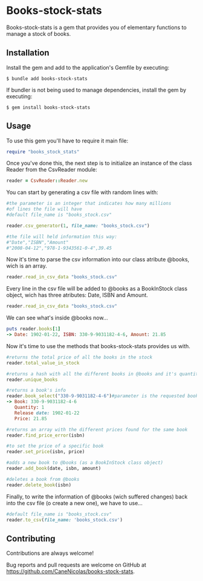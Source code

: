 # Books-stock-stats

Books-stock-stats is a gem that provides you of elementary functions
to manage a stock of books.


## Installation

Install the gem and add to the application's Gemfile by executing:

    $ bundle add books-stock-stats

If bundler is not being used to manage dependencies, install the gem by executing:

    $ gem install books-stock-stats
    
## Usage

To use this gem you'll have to require it main file:
```ruby
require "books_stock_stats"
```
Once you've done this, the next step is to initialize an instance
of the class Reader from the CsvReader module:
```ruby
reader = CsvReader::Reader.new
```
You can start by generating a csv file with random lines with:
```ruby
#the parameter is an integer that indicates how many millions
#of lines the file will have
#default file_name is "books_stock.csv"

reader.csv_generator(1, file_name: "books_stock.csv")

#the file will held information this way:
#"Date","ISBN","Amount"
#"2008-04-12","978-1-9343561-0-4",39.45
```
Now it's time to parse the csv information into our class atribute
@books, wich is an array.
```ruby
reader.read_in_csv_data "books_stock.csv"
```
Every line in the csv file will be added to @books as a BookInStock
class object, wich has three atributes: Date, ISBN and Amount.
```ruby
reader.read_in_csv_data "books_stock.csv"
```
We can see what's inside @books now...
```ruby
puts reader.books[1]
-> Date: 1902-01-22, ISBN: 330-9-9031182-4-6, Amount: 21.85
```
Now it's time to use the methods that books-stock-stats provides
us with.
```ruby
#returns the total price of all the books in the stock
reader.total_value_in_stock

#returns a hash with all the different books in @books and it's quantity
reader.unique_books

#returns a book's info
reader.book_select("330-9-9031182-4-6")#parameter is the requested book ISBN
-> Book: 330-9-9031182-4-6
   Quantity: 1
   Release date: 1902-01-22
   Price: 21.85

#returns an array with the different prices found for the same book
reader.find_price_error(isbn)

#to set the price of a specific book
reader.set_price(isbn, price)

#adds a new book to @books (as a BookInStock class object)
reader.add_book(date, isbn, amount)

#deletes a book from @books
reader.delete_book(isbn)
```
Finally, to write the information of @books (wich suffered changes)
back into the csv file (o create a new one), we have to use...
```ruby
#default file_name is "books_stock.csv"
reader.to_csv(file_name: 'books_stock.csv')
```
## Contributing

Contributions are always welcome!

Bug reports and pull requests are welcome on GitHub at
https://github.com/CaneNicolas/books-stock-stats.